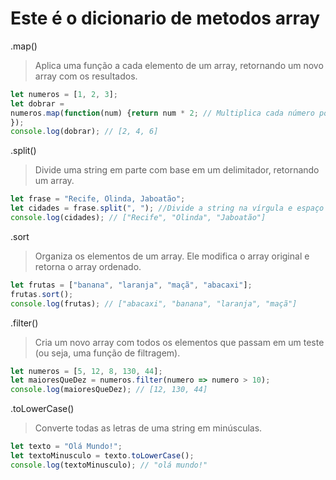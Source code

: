 # Este é o dicionario de metodos array

.map()
>Aplica uma função a cada elemento de um array, retornando um novo array com os resultados.
```js
let numeros = [1, 2, 3];
let dobrar =
numeros.map(function(num) {return num * 2; // Multiplica cada número por 2
});
console.log(dobrar); // [2, 4, 6]
```
.split()
>Divide uma string em parte com base em um delimitador, retornando um array.
```js
let frase = "Recife, Olinda, Jaboatão";
let cidades = frase.split(", "); //Divide a string na vírgula e espaço
console.log(cidades); // ["Recife", "Olinda", "Jaboatão"]
```

.sort
>Organiza os elementos de um array. Ele modifica o array original e retorna o array ordenado.
```js
let frutas = ["banana", "laranja", "maçã", "abacaxi"];
frutas.sort();
console.log(frutas); // ["abacaxi", "banana", "laranja", "maçã"]
```

.filter()
>Cria um novo array com todos os elementos que passam em um teste (ou seja, uma função de filtragem).
```js
let numeros = [5, 12, 8, 130, 44];
let maioresQueDez = numeros.filter(numero => numero > 10);
console.log(maioresQueDez); // [12, 130, 44]
```

.toLowerCase()
>Converte todas as letras de uma string em minúsculas.
```js
let texto = "Olá Mundo!";
let textoMinusculo = texto.toLowerCase();
console.log(textoMinusculo); // "olá mundo!"
```
